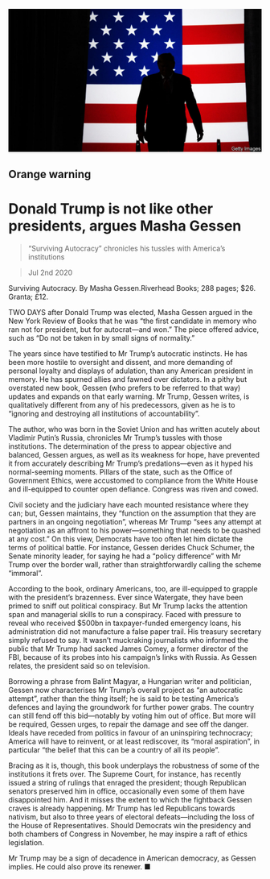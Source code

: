 ![](./images/20200704_BKP008_0.jpg)

## Orange warning

# Donald Trump is not like other presidents, argues Masha Gessen

> “Surviving Autocracy” chronicles his tussles with America’s institutions

> Jul 2nd 2020

Surviving Autocracy. By Masha Gessen.Riverhead Books; 288 pages; $26. Granta; £12.

TWO DAYS after Donald Trump was elected, Masha Gessen argued in the New York Review of Books that he was “the first candidate in memory who ran not for president, but for autocrat—and won.” The piece offered advice, such as “Do not be taken in by small signs of normality.”

The years since have testified to Mr Trump’s autocratic instincts. He has been more hostile to oversight and dissent, and more demanding of personal loyalty and displays of adulation, than any American president in memory. He has spurned allies and fawned over dictators. In a pithy but overstated new book, Gessen (who prefers to be referred to that way) updates and expands on that early warning. Mr Trump, Gessen writes, is qualitatively different from any of his predecessors, given as he is to “ignoring and destroying all institutions of accountability”.

The author, who was born in the Soviet Union and has written acutely about Vladimir Putin’s Russia, chronicles Mr Trump’s tussles with those institutions. The determination of the press to appear objective and balanced, Gessen argues, as well as its weakness for hope, have prevented it from accurately describing Mr Trump’s predations—even as it hyped his normal-seeming moments. Pillars of the state, such as the Office of Government Ethics, were accustomed to compliance from the White House and ill-equipped to counter open defiance. Congress was riven and cowed.

Civil society and the judiciary have each mounted resistance where they can; but, Gessen maintains, they “function on the assumption that they are partners in an ongoing negotiation”, whereas Mr Trump “sees any attempt at negotiation as an affront to his power—something that needs to be quashed at any cost.” On this view, Democrats have too often let him dictate the terms of political battle. For instance, Gessen derides Chuck Schumer, the Senate minority leader, for saying he had a “policy difference” with Mr Trump over the border wall, rather than straightforwardly calling the scheme “immoral”.

According to the book, ordinary Americans, too, are ill-equipped to grapple with the president’s brazenness. Ever since Watergate, they have been primed to sniff out political conspiracy. But Mr Trump lacks the attention span and managerial skills to run a conspiracy. Faced with pressure to reveal who received $500bn in taxpayer-funded emergency loans, his administration did not manufacture a false paper trail. His treasury secretary simply refused to say. It wasn’t muckraking journalists who informed the public that Mr Trump had sacked James Comey, a former director of the FBI, because of its probes into his campaign’s links with Russia. As Gessen relates, the president said so on television.

Borrowing a phrase from Balint Magyar, a Hungarian writer and politician, Gessen now characterises Mr Trump’s overall project as “an autocratic attempt”, rather than the thing itself; he is said to be testing America’s defences and laying the groundwork for further power grabs. The country can still fend off this bid—notably by voting him out of office. But more will be required, Gessen urges, to repair the damage and see off the danger. Ideals have receded from politics in favour of an uninspiring technocracy; America will have to reinvent, or at least rediscover, its “moral aspiration”, in particular “the belief that this can be a country of all its people”.

Bracing as it is, though, this book underplays the robustness of some of the institutions it frets over. The Supreme Court, for instance, has recently issued a string of rulings that enraged the president; though Republican senators preserved him in office, occasionally even some of them have disappointed him. And it misses the extent to which the fightback Gessen craves is already happening. Mr Trump has led Republicans towards nativism, but also to three years of electoral defeats—including the loss of the House of Representatives. Should Democrats win the presidency and both chambers of Congress in November, he may inspire a raft of ethics legislation.

Mr Trump may be a sign of decadence in American democracy, as Gessen implies. He could also prove its renewer. ■